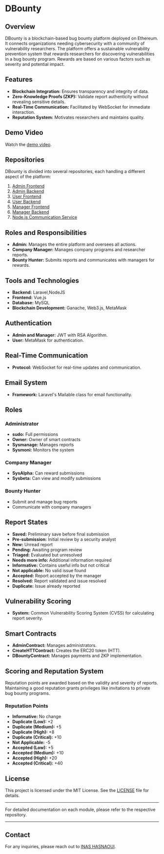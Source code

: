 # DBounty

## Overview
DBounty is a blockchain-based bug bounty platform deployed on Ethereum. It connects organizations needing cybersecurity with a community of vulnerability researchers. The platform offers a sustainable vulnerability prevention system that rewards researchers for discovering vulnerabilities in a bug bounty program. Rewards are based on various factors such as severity and potential impact.

## Features
- **Blockchain Integration:** Ensures transparency and integrity of data.
- **Zero-Knowledge Proofs (ZKP):** Validate report authenticity without revealing sensitive details.
- **Real-Time Communication:** Facilitated by WebSocket for immediate interaction.
- **Reputation System:** Motivates researchers and maintains quality.

## Demo Video
Watch the [demo video](https://drive.google.com/file/d/1Mjv1wyezJLD5-SLrYFihwhNxiS5xQNa3/view?usp=drive_link).

## Repositories
DBounty is divided into several repositories, each handling a different aspect of the platform:

1. [Admin Frontend](https://github.com/in45/dbounty-front-admin)
2. [Admin Backend](https://github.com/in45/dbounty-back-admin)
3. [User Frontend](https://github.com/in45/dbounty-front-user)
4. [User Backend](https://github.com/in45/dbounty-back-user)
5. [Manager Frontend](https://github.com/in45/dbounty-front-manager)
6. [Manager Backend](https://github.com/in45/dbounty-back-manager)
7. [Node.js Communication Service](https://github.com/in45/dbounty-nodejs)

## Roles and Responsibilities
- **Admin:** Manages the entire platform and oversees all actions.
- **Company Manager:** Manages company programs and researcher reports.
- **Bounty Hunter:** Submits reports and communicates with managers for rewards.

## Tools and Technologies
- **Backend:** Laravel,NodeJS
- **Frontend:** Vue.js
- **Database:** MySQL
- **Blockchain Development:** Ganache, Web3.js, MetaMask

## Authentication
- **Admin and Manager:** JWT with RSA Algorithm.
- **User:** MetaMask for authentication.

## Real-Time Communication
- **Protocol:** WebSocket for real-time updates and communication.

## Email System
- **Framework:** Laravel's Mailable class for email functionality.

## Roles
### Administrator
- **sudo:** Full permissions
- **Owner:** Owner of smart contracts
- **Sysmanage:** Manages reports
- **Sysmoni:** Monitors the system

### Company Manager
- **SysAlpha:** Can reward submissions
- **Sysbeta:** Can view and modify submissions

### Bounty Hunter
- Submit and manage bug reports
- Communicate with company managers

## Report States
- **Saved:** Preliminary save before final submission
- **Pre-submission:** Initial review by a security analyst
- **New:** Unread report
- **Pending:** Awaiting program review
- **Triaged:** Evaluated but unresolved
- **Needs more info:** Additional information required
- **Informative:** Contains useful info but not critical
- **Not applicable:** No valid issue found
- **Accepted:** Report accepted by the manager
- **Resolved:** Report validated and issue resolved
- **Duplicate:** Issue already reported

## Vulnerability Scoring
- **System:** Common Vulnerability Scoring System (CVSS) for calculating report severity.

## Smart Contracts
- **AdminContract:** Manages administrators.
- **CreateHTTContract:** Creates the ERC20 token (HTT).
- **DBountyContract:** Manages payments and ZKP implementation.

## Scoring and Reputation System
Reputation points are awarded based on the validity and severity of reports. Maintaining a good reputation grants privileges like invitations to private bug bounty programs.

### Reputation Points
- **Informative:** No change
- **Duplicate (Low):** +2
- **Duplicate (Medium):** +5
- **Duplicate (High):** +8
- **Duplicate (Critical):** +10
- **Not Applicable:** -5
- **Accepted (Low):** +5
- **Accepted (Medium):** +10
- **Accepted (High):** +20
- **Accepted (Critical):** +40

## License
This project is licensed under the MIT License. See the [LICENSE](./LICENSE) file for details.

---

For detailed documentation on each module, please refer to the respective repository.

---

## Contact
For any inquiries, please reach out to [INAS HASNAOUI](mailto:inashasnaoui1802@gmail.com).

